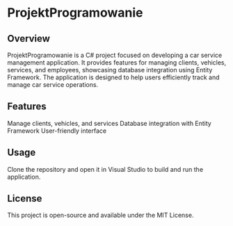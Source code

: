 # **ProjektProgramowanie**
## **Overview**
ProjektProgramowanie is a C# project focused on developing a car service management application. It provides features for managing clients, vehicles, services, and employees, showcasing database integration using Entity Framework. The application is designed to help users efficiently track and manage car service operations.

## **Features**
Manage clients, vehicles, and services
Database integration with Entity Framework
User-friendly interface

## **Usage**
Clone the repository and open it in Visual Studio to build and run the application.

## **License**
This project is open-source and available under the MIT License.
